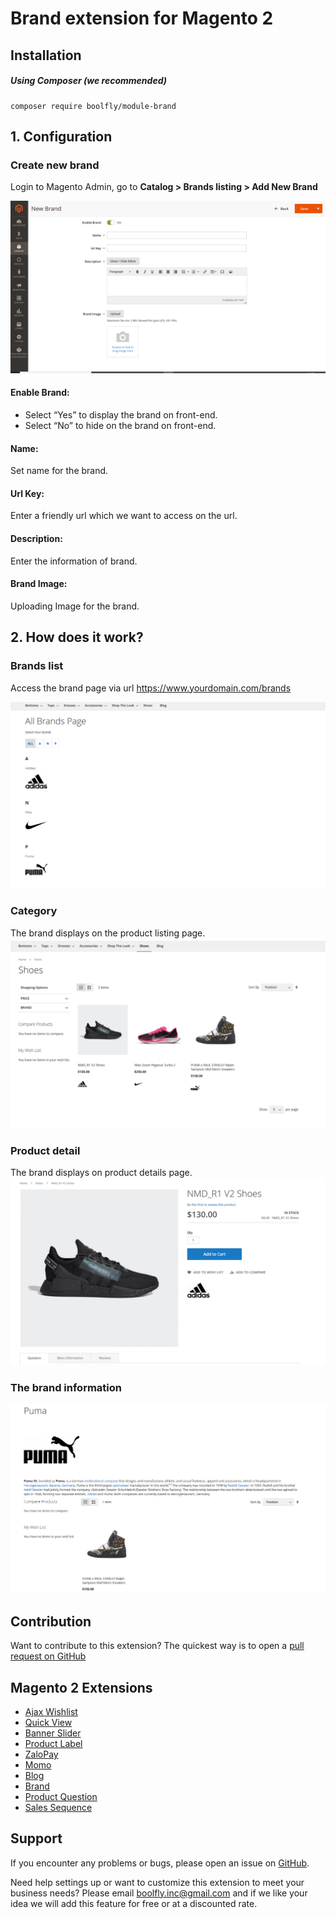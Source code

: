 # Brand extension for Magento 2


## Installation

##### Using Composer (we recommended)

```
composer require boolfly/module-brand
```



## 1. Configuration

### Create new brand

Login to Magento Admin, go to **Catalog > Brands listing > Add New Brand**

![General Configuration](https://github.com/boolfly/wiki/blob/master/magento/magento2/images/brand/brand-01.png)

#### Enable Brand: 
<ul>
  <li>Select “Yes” to display the brand on front-end.</li>
  <li>Select “No” to hide on the brand on front-end.</li>
</ul>

#### Name:
Set name for the brand.

#### Url Key: 
Enter a friendly url which we want to access on the url.

#### Description:
Enter the information of brand.

#### Brand Image:
Uploading Image for the brand.

## 2. How does it work?

### Brands list

Access the brand page via url https://www.yourdomain.com/brands

![Brands list](https://github.com/boolfly/wiki/blob/master/magento/magento2/images/brand/brand-02.png)

### Category
The brand displays on the product listing page.
![Category](https://github.com/boolfly/wiki/blob/master/magento/magento2/images/brand/brand-03.png)

### Product detail
The brand displays on product details page.
![Product detail](https://github.com/boolfly/wiki/blob/master/magento/magento2/images/brand/brand-04.png)

### The brand information

![The brand information](https://github.com/boolfly/wiki/blob/master/magento/magento2/images/brand/brand-05.png)


Contribution
---
Want to contribute to this extension? The quickest way is to open a [pull request on GitHub](https://help.github.com/articles/using-pull-requests)

Magento 2 Extensions
---

- [Ajax Wishlist](https://github.com/boolfly/ajax-wishlist) 
- [Quick View](https://github.com/boolfly/quick-view)
- [Banner Slider](https://github.com/boolfly/banner-slider)
- [Product Label](https://github.com/boolfly/product-label) 
- [ZaloPay](https://github.com/boolfly/zalo-pay) 
- [Momo](https://github.com/boolfly/momo-wallet) 
- [Blog](https://github.com/boolfly/blog)
- [Brand](https://github.com/boolfly/brand) 
- [Product Question](https://github.com/boolfly/product-question) 
- [Sales Sequence](https://github.com/boolfly/sales-sequence) 

Support
---
If you encounter any problems or bugs, please open an issue on [GitHub](https://github.com/boolfly/brand/issues).

Need help settings up or want to customize this extension to meet your business needs? Please email boolfly.inc@gmail.com and if we like your idea we will add this feature for free or at a discounted rate.

